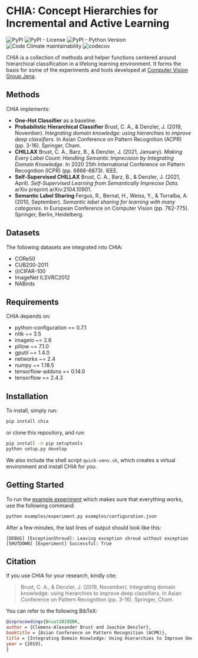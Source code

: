 # CHIA: Concept Hierarchies for Incremental and Active Learning
![PyPI](https://img.shields.io/pypi/v/chia)
![PyPI - License](https://img.shields.io/pypi/l/chia)
![PyPI - Python Version](https://img.shields.io/pypi/pyversions/chia)
![Code Climate maintainability](https://img.shields.io/codeclimate/maintainability/cvjena/chia)
![codecov](https://codecov.io/gh/cvjena/chia/branch/main/graph/badge.svg)

CHIA is a collection of methods and helper functions centered around hierarchical classification in a lifelong learning environment.
It forms the basis for some of the experiments and tools developed at [Computer Vision Group Jena](http://www.inf-cv.uni-jena.de/).

## Methods
CHIA implements:
 * **One-Hot Classifier** as a baseline.
 * **Probabilistic Hierarchical Classifier** Brust, C. A., & Denzler, J. (2019, November). *Integrating domain knowledge: using hierarchies to improve deep classifiers*. In Asian Conference on Pattern Recognition (ACPR) (pp. 3-16). Springer, Cham.
 * **CHILLAX** Brust, C. A., Barz, B., & Denzler, J. (2021, January). *Making Every Label Count: Handling Semantic Imprecision by Integrating Domain Knowledge*. In 2020 25th International Conference on Pattern Recognition (ICPR) (pp. 6866-6873). IEEE.
 * **Self-Supervised CHILLAX** Brust, C. A., Barz, B., & Denzler, J. (2021, April). *Self-Supervised Learning from Semantically Imprecise Data*. arXiv preprint arXiv:2104.10901.
 * **Semantic Label Sharing** Fergus, R., Bernal, H., Weiss, Y., & Torralba, A. (2010, September). *Semantic label sharing for learning with many categories*. In European Conference on Computer Vision (pp. 762-775). Springer, Berlin, Heidelberg.

## Datasets
The following datasets are integrated into CHIA:
 * CORe50
 * CUB200-2011
 * (i)CIFAR-100
 * ImageNet ILSVRC2012
 * NABirds

## Requirements
CHIA depends on:
* python-configuration == 0.7.1
* nltk ~= 3.5
* imageio ~= 2.6
* pillow ~= 7.1.0
* gputil ~= 1.4.0
* networkx ~= 2.4
* numpy ~= 1.18.5
* tensorflow-addons == 0.14.0
* tensorflow == 2.4.3

## Installation
To install, simply run:
```bash
pip install chia
```
or clone this repository, and run:
```bash
pip install -U pip setuptools
python setup.py develop
```

We also include the shell script `quick-venv.sh`, which creates a virtual environment and install CHIA for you.

## Getting Started
To run the [example experiment](examples/experiment.py) which makes sure that everything works, use the following command:
```bash
python examples/experiment.py examples/configuration.json
```
After a few minutes, the last lines of output should look like this:
```text
[DEBUG] [ExceptionShroud]: Leaving exception shroud without exception
[SHUTDOWN] [Experiment] Successful: True
```

## Citation
If you use CHIA for your research, kindly cite:
> Brust, C. A., & Denzler, J. (2019, November). Integrating domain knowledge: using hierarchies to improve deep classifiers. In Asian Conference on Pattern Recognition (pp. 3-16). Springer, Cham.

You can refer to the following BibTeX:
```bibtex
@inproceedings{Brust2019IDK,
author = {Clemens-Alexander Brust and Joachim Denzler},
booktitle = {Asian Conference on Pattern Recognition (ACPR)},
title = {Integrating Domain Knowledge: Using Hierarchies to Improve Deep Classifiers},
year = {2019},
}
```

